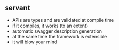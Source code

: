 ##  servant

- APIs are types and are validated at compile time
- if it compiles, it works (to an extent)
- automatic swagger description generation
- at the same time the framework is extensible
- it will blow your mind
